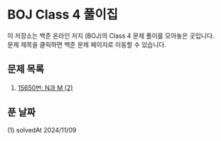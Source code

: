 # BOJ Class 4 풀이집

이 저장소는 백준 온라인 저지 (BOJ)의 Class 4 문제 풀이를 모아놓은 곳입니다. 
<br>문제 제목을 클릭하면 백준 문제 페이지로 이동할 수 있습니다.

## 문제 목록

1. [15650번: N과 M (2)](https://www.acmicpc.net/problem/15650)

## 푼 날짜

(1) solvedAt 2024/11/09
